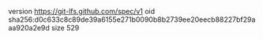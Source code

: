 version https://git-lfs.github.com/spec/v1
oid sha256:d0c633c8c89de39a6155e271b0090b8b2739ee20eecb88227bf29aaa920a2e9d
size 529
